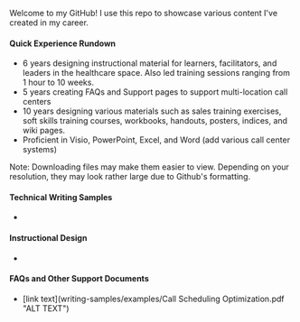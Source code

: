 Welcome to my GitHub! I use this repo to showcase various content I've created in my career. 

#### Quick Experience Rundown
* 6 years designing instructional material for learners, facilitators, and leaders in the healthcare space. Also led training sessions ranging from 1 hour to 10 weeks. 
* 5 years creating FAQs and Support pages to support multi-location call centers
* 10 years designing various materials such as sales training exercises, soft skills training courses, workbooks, handouts, posters, indices, and wiki pages. 
* Proficient in Visio, PowerPoint, Excel, and Word (add various call center systems)

Note: Downloading files may make them easier to view. Depending on your resolution, they may look rather large due to Github's formatting.

#### Technical Writing Samples
* 
#### Instructional Design
* 

#### FAQs and Other Support Documents
* [link text](writing-samples/examples/Call Scheduling Optimization.pdf "ALT TEXT")

